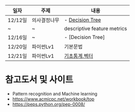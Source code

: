 일자 | 주제 |내용
-------- | -----------|-------------------------------
12/12일|의사결정나무| - [Decision Tree](task/Decision_Tree1_copy.pdf)
~|~|descriptive feature metrics
12/16일|~| - [Decision Tree]
12/20일|파이썬Lv1| 기본문법
12/21일|파이썬Lv1| [기초통계,벡터](code/python_lv1.py)


# 참고도서 및 사이트
  - Pattern recognition and Machine learning
  - https://www.acmicpc.net/workbook/top
  - https://peps.python.org/pep-0008/
